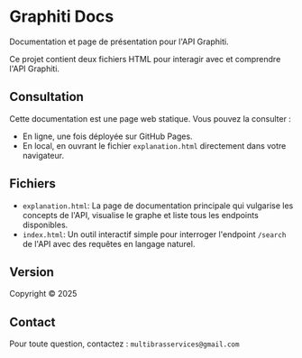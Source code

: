 # Graphiti Docs

Documentation et page de présentation pour l'API Graphiti.

Ce projet contient deux fichiers HTML pour interagir avec et comprendre l'API Graphiti.

## Consultation

Cette documentation est une page web statique. Vous pouvez la consulter :
- En ligne, une fois déployée sur GitHub Pages.
- En local, en ouvrant le fichier `explanation.html` directement dans votre navigateur.

## Fichiers

*   `explanation.html`: La page de documentation principale qui vulgarise les concepts de l'API, visualise le graphe et liste tous les endpoints disponibles.
*   `index.html`: Un outil interactif simple pour interroger l'endpoint `/search` de l'API avec des requêtes en langage naturel.

## Version

Copyright &copy; 2025

## Contact

Pour toute question, contactez : `multibrasservices@gmail.com`
